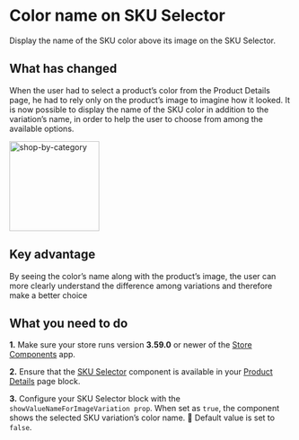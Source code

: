 # Color name on SKU Selector

Display the name of the SKU color above its image on the SKU Selector.

## What has changed

When the user had to select a product’s color from the Product Details page, he had to rely only on the product’s image to imagine how it looked. It is now possible to display the name of the SKU color in addition to the variation’s name, in order to help the user to choose from among the available options.

<img width=160 alt="shop-by-category" src="https://user-images.githubusercontent.com/12139385/62787485-309fff80-ba9b-11e9-85c5-e08528688f8f.png">

## Key advantage

By seeing the color’s name along with the product’s image, the user can more clearly understand the difference among variations and therefore make a better choice

## What you need to do

__1.__ Make sure your store runs version __3.59.0__ or newer of the [Store Components](https://github.com/vtex-apps/store-components) app.

__2.__ Ensure that the [SKU Selector](https://github.com/vtex-apps/store-components/tree/master/react/components/SKUSelector) component is available in your [Product Details](https://github.com/vtex-apps/product-details) page block.

__3.__ Configure your SKU Selector block with the `showValueNameForImageVariation prop`. When set as `true`, the component shows the selected SKU variation’s color name. :eyes: Default value is set to `false`.
